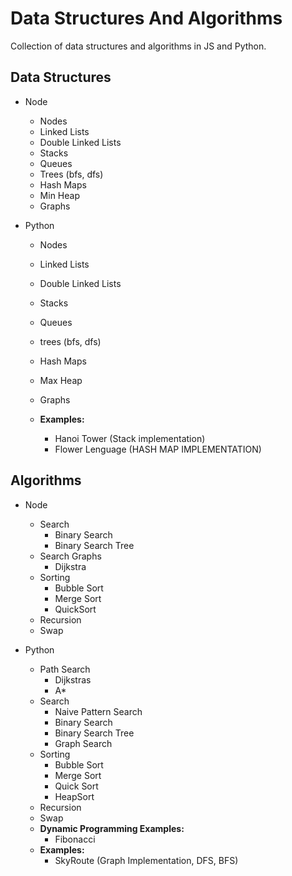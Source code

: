 # Data Structures And Algorithms

Collection of data structures and algorithms in JS and Python.

## Data Structures
- Node
    - Nodes
    - Linked Lists
    - Double Linked Lists
    - Stacks
    - Queues
    - Trees (bfs, dfs)
    - Hash Maps
    - Min Heap
    - Graphs

- Python
    - Nodes
    - Linked Lists
    - Double Linked Lists
    - Stacks
    - Queues
    - trees (bfs, dfs)
    - Hash Maps
    - Max Heap
    - Graphs

    - **Examples:**
        - Hanoi Tower (Stack implementation)
        - Flower Lenguage (HASH MAP IMPLEMENTATION)

## Algorithms
- Node
    - Search
        - Binary Search
        - Binary Search Tree
    - Search Graphs
        - Dijkstra
    - Sorting
        - Bubble Sort
        - Merge Sort
        - QuickSort
    - Recursion
    - Swap

- Python
    - Path Search
        - Dijkstras
        - A*
    - Search
        - Naive Pattern Search
        - Binary Search
        - Binary Search Tree
        - Graph Search
    - Sorting
        - Bubble Sort
        - Merge Sort
        - Quick Sort
        - HeapSort
    - Recursion
    - Swap
    - **Dynamic Programming Examples:**
        - Fibonacci
    - **Examples:**
        - SkyRoute (Graph Implementation, DFS, BFS)

